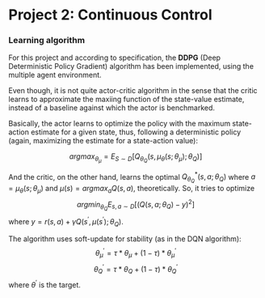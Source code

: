 [//]: # (Image References)

[image1]: https://user-images.githubusercontent.com/10624937/43851024-320ba930-9aff-11e8-8493-ee547c6af349.gif "Trained Agent"
[image2]: https://user-images.githubusercontent.com/10624937/43851646-d899bf20-9b00-11e8-858c-29b5c2c94ccc.png "Crawler"


# Project 2: Continuous Control

### Learning algorithm

For this project and according to specification, the **DDPG** (Deep Deterministic Policy Gradient) algorithm has been implemented, using the multiple agent environment. 

Even though, it is not quite actor-critic algorithm in the sense that the critic learns to approximate the maxiing function of the state-value estimate, instead of a baseline against which the actor is benchmarked.

Basically, the actor learns to optimize the policy with the maximum state-action estimate for a given state, thus, following a deterministic policy (again, maximizing the estimate for a state-action value):

$$argmax_{\theta_{\mu}} = E_{S \sim D}[Q_{\theta_{Q}}(s, \mu_{\theta}(s; \theta_{\mu}); \theta_{Q})]$$

And the critic, on the other hand, learns the optimal $Q_{\theta_{Q}}^{*}(s, a; \theta_{Q})$ where $a =  \mu_{\theta}(s; \theta_{\mu})$ and $\mu(s) = argmax_{a}Q(s, a)$, theoretically. So, it tries to optimize $$argmin_{\theta_{Q}} E_{s,a \sim D}[(Q(s, a; \theta_{Q}) - y)^{2}]$$ where $y = r(s, a) + \gamma Q(s^{'}, \mu(s^{'}); \theta_{Q})$.

The algorithm uses soft-update for stability (as in the DQN algorithm):
$$\theta_{\mu}^{'} = \tau * \theta_{\mu} + (1 - \tau) * \theta_{\mu}^{'}$$
$$\theta_{Q}^{'} = \tau * \theta_{Q} + (1 - \tau) * \theta_{Q}^{'}$$
where $\theta^{'}$ is the target.


